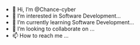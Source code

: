 - 👋 Hi, I’m @Chance-cyber
- 👀 I’m interested in Software Development...
- 🌱 I’m currently learning Software Development...
- 💞️ I’m looking to collaborate on ...
- 📫 How to reach me ...

<!---
Chance-cyber/Chance-cyber is a ✨ special ✨ repository because its `README.md` (this file) appears on your GitHub profile.
You can click the Preview link to take a look at your changes.
--->

